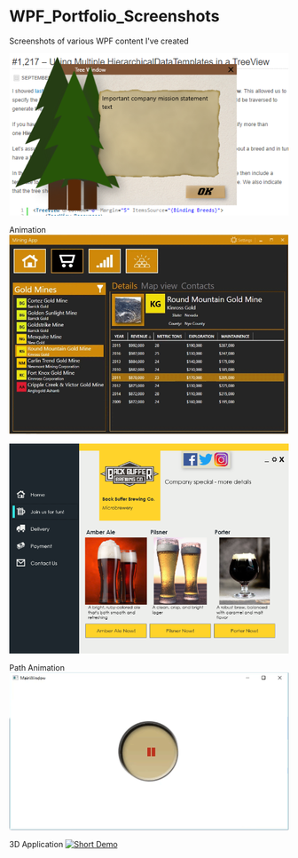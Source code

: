 # WPF_Portfolio_Screenshots
Screenshots of various WPF content I've created

![](images/WPF_Tree_Window.PNG)

Animation
![](images/MiningApp.gif)

![](images/UI_Beer.png)

Path Animation
![](images/PathAnimation.gif)

3D Application
[![Short Demo](https://i9.ytimg.com/vi/GEKuQzlm6gY/mq3.jpg?sqp=CJTd7d8F&rs=AOn4CLCt6GBbnH0V7uY0VDqaZkgFOouG4Q)](https://youtu.be/GEKuQzlm6gY)
